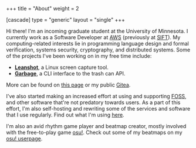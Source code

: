 +++
title = "About"
weight = 2

[cascade]
type = "generic"
layout = "single"
+++

Hi there! I'm an incoming graduate student at the University of Minnesota. I
currently work as a Software Developer at [AWS][13] (previously at [SIFT][11]). My
computing-related interests lie in programming language design and formal
verification, systems security, cryptography, and distributed systems. <!-- more
--> Some of the projects I've been working on in my free time include:

- [**Leanshot**][6], a Linux screen capture tool.
- [**Garbage**][7], a CLI interface to the trash can API.

More can be found on [this page][12] or my public [Gitea][2].

I've also started making an increased effort at using and supporting [FOSS][8],
and other software that're not predatory towards users. As a part of this
effort, I'm also self-hosting and rewriting some of the services and software
that I use regularly. Find out what I'm using [here][9].

I'm also an avid rhythm game player and beatmap creator, mostly involved with
the free-to-play game [osu!][3]. Check out some of my beatmaps on my [osu!
userpage][4].

[1]: https://keybase.io/michaelz/pgp_keys.asc?fingerprint=925ecc02890d5cdae26180d4bda47a31a3c8ee6b
[2]: https://git.mzhang.io/explore
[3]: https://osu.ppy.sh
[4]: https://osu.ppy.sh/u/2688103
[5]: https://libera.chat
[6]: https://git.mzhang.io/michael/leanshot
[7]: https://git.sr.ht/~iptq/garbage
[8]: https://en.wikipedia.org/wiki/Free_and_open-source_software
[9]: setup
[10]: pgp.txt
[11]: https://www.sift.net/
[12]: ../projects
[13]: https://aws.amazon.com/
